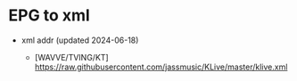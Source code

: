 # EPG to xml

* xml addr (updated 2024-06-18)

  - [WAVVE/TVING/KT]
    https://raw.githubusercontent.com/jassmusic/KLive/master/klive.xml

